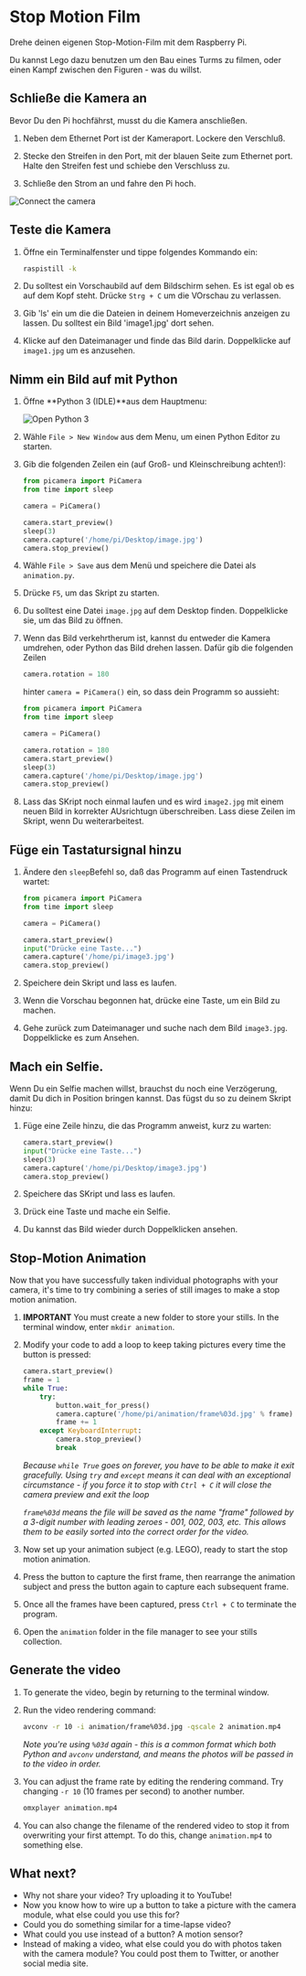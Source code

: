# Stop Motion Film

Drehe deinen eigenen Stop-Motion-Film mit dem Raspberry Pi.

Du kannst Lego dazu benutzen um den Bau eines Turms zu filmen, oder einen Kampf zwischen den Figuren - was du willst.

## Schließe die Kamera an

Bevor Du den Pi hochfährst, musst du die Kamera anschließen.

1. Neben dem Ethernet Port ist der Kameraport. Lockere den Verschluß.

1. Stecke den Streifen in den Port, mit der blauen Seite zum Ethernet port. Halte den Streifen fest und schiebe den Verschluss zu.

1. Schließe den Strom an und fahre den Pi hoch.

![Connect the camera](images/connect-camera.jpg)

## Teste die Kamera

1. Öffne ein Terminalfenster und tippe folgendes Kommando ein:

    ```bash
    raspistill -k
    ```

1. Du solltest ein Vorschaubild auf dem Bildschirm sehen. Es ist egal ob es auf dem Kopf steht. Drücke `Strg + C` um die VOrschau zu verlassen.

1. Gib 'ls' ein um die die Dateien in deinem Homeverzeichnis anzeigen zu lassen. Du solltest ein Bild 'image1.jpg' dort sehen. 

1. Klicke auf den Dateimanager und finde das Bild darin. Doppelklicke auf `image1.jpg` um es anzusehen.

## Nimm ein Bild auf mit Python

1. Öffne **Python 3 (IDLE)**aus dem Hauptmenu:

    ![Open Python 3](images/python3-app-menu.png)

1. Wähle `File > New Window` aus dem Menu, um einen Python Editor zu starten.

1. Gib die folgenden Zeilen ein (auf Groß- und Kleinschreibung achten!):

    ```python
    from picamera import PiCamera
    from time import sleep

    camera = PiCamera()

    camera.start_preview()
    sleep(3)
    camera.capture('/home/pi/Desktop/image.jpg')
    camera.stop_preview()
    ```

1. Wähle `File > Save` aus dem Menü und speichere die Datei als `animation.py`.

1. Drücke `F5`, um das Skript zu starten.

1. Du solltest eine Datei `image.jpg` auf dem Desktop finden. Doppelklicke sie, um das Bild zu öffnen.

1. Wenn das Bild verkehrtherum ist, kannst du entweder die Kamera umdrehen, oder Python das Bild drehen lassen. Dafür gib die folgenden Zeilen 

    ```python
    camera.rotation = 180
    ```

    hinter `camera = PiCamera()` ein, so dass dein Programm so aussieht:

    ```python
    from picamera import PiCamera
    from time import sleep

    camera = PiCamera()

    camera.rotation = 180
    camera.start_preview()
    sleep(3)
    camera.capture('/home/pi/Desktop/image.jpg')
    camera.stop_preview()
    ```

1. Lass das SKript noch einmal laufen und es wird `image2.jpg` mit einem neuen Bild in korrekter AUsrichtugn überschreiben. Lass diese Zeilen im Skript, wenn Du weiterarbeitest.

## Füge ein Tastatursignal hinzu

1. Ändere den `sleep`Befehl so, daß das Programm auf einen Tastendruck wartet:

    ```python
    from picamera import PiCamera
    from time import sleep

    camera = PiCamera()

    camera.start_preview()
    input("Drücke eine Taste...")
    camera.capture('/home/pi/image3.jpg')
    camera.stop_preview()
    ```

1. Speichere dein Skript und lass es laufen.

1. Wenn die Vorschau begonnen hat, drücke eine Taste, um ein Bild zu machen.

1. Gehe zurück zum Dateimanager und suche nach dem Bild `image3.jpg`. Doppelklicke es zum Ansehen.

## Mach ein Selfie.

Wenn Du ein Selfie machen willst, brauchst du noch eine Verzögerung, damit Du dich in Position bringen kannst. Das fügst du so zu deinem Skript hinzu:

1. Füge eine Zeile hinzu, die das Programm anweist, kurz zu warten:

    ```python
    camera.start_preview()
    input("Drücke eine Taste...")
    sleep(3)
    camera.capture('/home/pi/Desktop/image3.jpg')
    camera.stop_preview()
    ```

1. Speichere das SKript und lass es laufen.

1. Drück eine Taste und mache ein Selfie.

1. Du kannst das Bild wieder durch Doppelklicken ansehen.

## Stop-Motion Animation

Now that you have successfully taken individual photographs with your camera, it's time to try combining a series of still images to make a stop motion animation.

1. **IMPORTANT** You must create a new folder to store your stills. In the terminal window, enter `mkdir animation`.

1. Modify your code to add a loop to keep taking pictures every time the button is pressed:

    ```python
    camera.start_preview()
    frame = 1
    while True: 
        try:
            button.wait_for_press()
            camera.capture('/home/pi/animation/frame%03d.jpg' % frame)
            frame += 1
        except KeyboardInterrupt:
            camera.stop_preview()
            break
    ```

    *Because `while True` goes on forever, you have to be able to make it exit gracefully. Using `try` and `except` means it can deal with an exceptional circumstance - if you force it to stop with `Ctrl + C` it will close the camera preview and exit the loop*

    *`frame%03d` means the file will be saved as the name "frame" followed by a 3-digit number with leading zeroes - 001, 002, 003, etc. This allows them to be easily sorted into the correct order for the video.*

1. Now set up your animation subject (e.g. LEGO), ready to start the stop motion animation.

1. Press the button to capture the first frame, then rearrange the animation subject and press the button again to capture each subsequent frame.

1. Once all the frames have been captured, press `Ctrl + C` to terminate the program.

1. Open the `animation` folder in the file manager to see your stills collection.

## Generate the video

1. To generate the video, begin by returning to the terminal window.

1. Run the video rendering command:

    ```bash
    avconv -r 10 -i animation/frame%03d.jpg -qscale 2 animation.mp4
    ```

    *Note you're using `%03d` again - this is a common format which both Python and `avconv` understand, and means the photos will be passed in to the video in order.*

1. You can adjust the frame rate by editing the rendering command. Try changing `-r 10` (10 frames per second) to another number.

    ```bash
    omxplayer animation.mp4
    ```

1. You can also change the filename of the rendered video to stop it from overwriting your first attempt. To do this, change `animation.mp4` to something else.

## What next?

- Why not share your video? Try uploading it to YouTube!
- Now you know how to wire up a button to take a picture with the camera module, what else could you use this for?
- Could you do something similar for a time-lapse video?
- What could you use instead of a button? A motion sensor?
- Instead of making a video, what else could you do with photos taken with the camera module? You could post them to Twitter, or another social media site.
